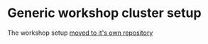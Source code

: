 # Generic workshop cluster setup

The workshop setup [moved to it's own repository](https://github.com/observabilitystack/workshop-cluster)
